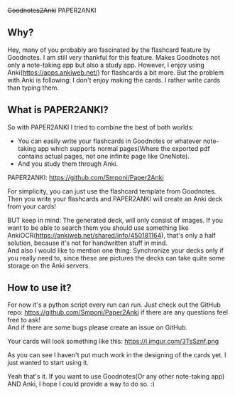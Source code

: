 ~~Goodnotes2Anki~~ PAPER2ANKI

## Why?

Hey,
many of you probably are fascinated by the flashcard feature by Goodnotes. I am still very thankful for this feature. Makes Goodnotes not only a note-taking app but also a study app. However, I enjoy using Anki(https://apps.ankiweb.net/) for flashcards a bit more.
But the problem with Anki is following: I don't enjoy making the cards.
I rather write cards than typing them.

## What is PAPER2ANKI?

So with PAPER2ANKI I tried to combine the best of both worlds:

- You can easily write your flashcards in Goodnotes or whatever note-taking app which supports normal pages(Where the exported pdf contains actual pages, not one infinite page like OneNote).
- And you study them through Anki.

PAPER2ANKI: https://github.com/Smponi/Paper2Anki

For simplicity, you can just use the flashcard template from Goodnotes. Then you write your flashcards and PAPER2ANKI will create an Anki deck from your cards!

BUT keep in mind: The generated deck, will only consist of images. If you want to be able to search them you should use something like AnkiOCR(https://ankiweb.net/shared/info/450181164), that's only a half solution, because it's not for handwritten stuff in mind.  
And also I would like to mention one thing: Synchronize your decks only if you really need to, since these are pictures the decks can take quite some storage on the Anki servers.

## How to use it?

For now it's a python script every run can run. Just check out the GitHub repo: https://github.com/Smponi/Paper2Anki if there are any questions feel free to ask!  
And if there are some bugs please create an issue on GitHub.

Your cards will look something like this:
https://i.imgur.com/3TsSznf.png

As you can see I haven't put much work in the designing of the cards yet. I just wanted to start using it.

Yeah that's it. If you want to use Goodnotes(Or any other note-taking app) AND Anki, I hope I could provide a way to do so. :)
